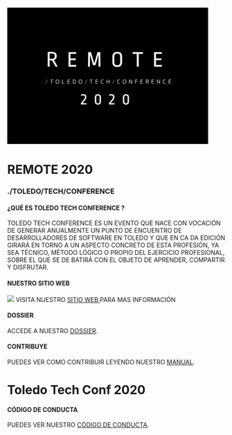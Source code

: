 ![](./README/logo.png)
#  REMOTE 2020
### ./TOLEDO/TECH/CONFERENCE

#### ¿QUÉ ES TOLEDO TECH CONFERENCE ?
TOLEDO  TECH  CONFERENCE  ES  UN  EVENTO
QUE NACE CON VOCACIÓN DE GENERAR ANUALMENTE UN PUNTO DE ENCUENTRO DE DESARROLLADORES DE SOFTWARE EN TOLEDO Y QUE EN CA DA EDICIÓN GIRARÁ EN TORNO A UN ASPECTO CONCRETO DE ESTA PROFESIÓN, YA SEA TÉCNICO, MÉTODO LÓGICO O PROPIO DEL  EJERCICIO  PROFESIONAL, SOBRE EL QUE SE DE BATIRÁ CON EL OBJETO DE APRENDER, COMPARTIR Y DISFRUTAR.

#### NUESTRO SITIO WEB
![](https://github.com/gdgtoledo/toledotechconf2020/workflows/FTP%20Deployment/badge.svg)
VISITA NUESTRO [SITIO WEB ](http://www.toledotechconf.com) PARA MAS INFORMACIÓN

#### DOSSIER
ACCEDE A NUESTRO [DOSSIER](https://drive.google.com/file/d/1ZMCcftjqtheQDy34hLlk8DKScKLKhR0N/view?usp=sharing).


#### CONTRIBUYE
PUEDES VER COMO CONTRIBUIR LEYENDO NUESTRO [MANUAL](./CONTRIBUTING.md).
# Toledo Tech Conf 2020

#### CÓDIGO DE CONDUCTA
PUEDES VER NUESTRO [CÓDIGO DE CONDUCTA](./CODE_OF_CONDUCT.md).